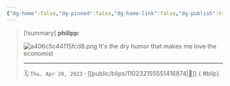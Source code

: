 ```yaml
---
{"dg-home":false,"dg-pinned":false,"dg-home-link":false,"dg-publish":true,"type":"blip","disabled rules":["yaml-title","yaml-title-alias","file-name-heading"],"title":"philipp on mastodon @ 2023-04-20","created-date":"2023-04-20T16:46:49","id":110232155551416880,"updated-date":"2025-05-02T08:50:43","dg-path":"blips/110232155551416874.md","permalink":"/blips/110232155551416874/","dgPassFrontmatter":true,"created":"2023-04-20T16:46:49","updated":"2025-05-02T08:50:43"}
---
```


> [!summary] **philipp**:
>
> ![a406c5c44115fcd8.png](/img/user/attachments/a406c5c44115fcd8.png)
> It's the dry humor that makes me love the economist
> - - -
>
> 🗓️ `Thu, Apr 20, 2023` · [[public/blips/110232155551416874\|🔗]]
{ #blip}

